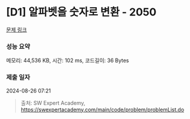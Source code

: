 # [D1] 알파벳을 숫자로 변환 - 2050 

[문제 링크](https://swexpertacademy.com/main/code/problem/problemDetail.do?contestProbId=AV5QLGxKAzQDFAUq) 

### 성능 요약

메모리: 44,536 KB, 시간: 102 ms, 코드길이: 36 Bytes

### 제출 일자

2024-08-26 07:21



> 출처: SW Expert Academy, https://swexpertacademy.com/main/code/problem/problemList.do